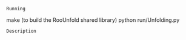 ```
Running
```

make (to build the RooUnfold shared library)
python run/Unfolding.py

```
Description
```
